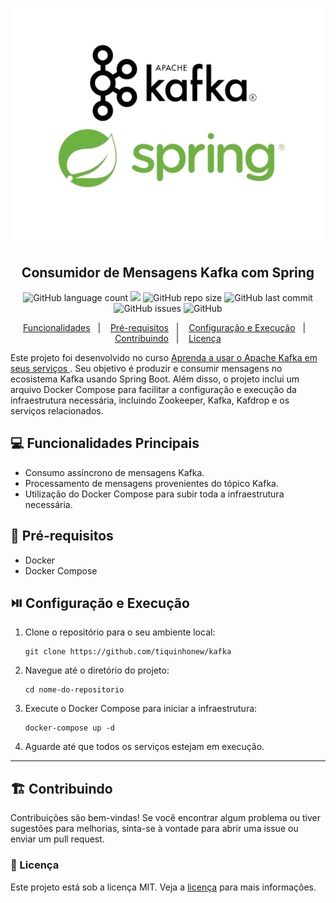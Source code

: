 <p align="center">
  <img src="kafka-spring.png">
</p>
<h2 align="center">Consumidor de Mensagens Kafka com Spring</h2>
<p align="center">
  <img alt="GitHub language count" src="https://img.shields.io/github/languages/top/tiquinhonew/kafka">
  <a href="https://www.codacy.com/manual/tiquinhonew/kafka?utm_source=github.com&amp;utm_medium=referral&amp;utm_content=tiquinhonew/kafka&amp;utm_campaign=Badge_Grade"><img src="https://api.codacy.com/project/badge/Grade/01b06a741ce84f778b1ec8362e8a5fd3"/></a>
  <img alt="GitHub repo size" src="https://img.shields.io/github/repo-size/tiquinhonew/kafka?color=blueviolet">
  <img alt="GitHub last commit" src="https://img.shields.io/github/last-commit/tiquinhonew/kafka?color=orange">
  <img alt="GitHub issues" src="https://img.shields.io/github/issues/tiquinhonew/kafka">
  <img alt="GitHub" src="https://img.shields.io/github/license/tiquinhonew/kafka"> 
</p>
<p align="center">
  <a href="#computer-funcionalidades-principais">Funcionalidades</a>&nbsp;&nbsp;&nbsp;|&nbsp;&nbsp;&nbsp;
  <a href="#checkered_flag-pré-requisitos">Pré-requisitos</a>&nbsp;&nbsp;&nbsp;|&nbsp;&nbsp;&nbsp;
  <a href="#play_or_pause_button-configuração-e-execução">Configuração e Execução</a>&nbsp;&nbsp;&nbsp;|&nbsp;&nbsp;&nbsp;
  <a href="#building_construction-Contribuindo">Contribuindo</a>&nbsp;&nbsp;&nbsp;|&nbsp;&nbsp;&nbsp;
  <a href="#memo-licença">Licença</a>
</p>

Este projeto foi desenvolvido no curso [Aprenda a usar o Apache Kafka em seus serviços
](https://picpay.udemy.com/course/apache-kafka-valdir/learn/). Seu objetivo é produzir e consumir mensagens no ecosistema Kafka usando Spring Boot. Além disso, o projeto inclui um arquivo Docker Compose para facilitar a configuração e execução da infraestrutura necessária, incluindo Zookeeper, Kafka, Kafdrop e os serviços relacionados.

## :computer: Funcionalidades Principais

- Consumo assíncrono de mensagens Kafka.
- Processamento de mensagens provenientes do tópico Kafka.
- Utilização do Docker Compose para subir toda a infraestrutura necessária.

## :checkered_flag: Pré-requisitos

- Docker
- Docker Compose

## :play_or_pause_button: Configuração e Execução

1. Clone o repositório para o seu ambiente local:

    ```none
    git clone https://github.com/tiquinhonew/kafka
    ```

2. Navegue até o diretório do projeto:

    ```none
    cd nome-do-repositorio
    ```

3. Execute o Docker Compose para iniciar a infraestrutura:

    ```none
    docker-compose up -d
    ```

4. Aguarde até que todos os serviços estejam em execução.

---

## :building_construction: Contribuindo

Contribuições são bem-vindas! Se você encontrar algum problema ou tiver sugestões para melhorias, sinta-se à vontade para abrir uma issue ou enviar um pull request.

### :memo: Licença

Este projeto está sob a licença MIT. Veja a [licença](https://github.com/tiquinhonew/kafka/blob/master/LICENSE) para mais informações.
